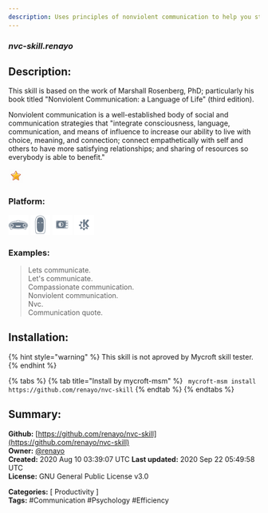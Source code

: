 ```yaml
---
description: Uses principles of nonviolent communication to help you structure your thinking and communicate bett
---
```


### _nvc-skill.renayo_  
## Description:  
This skill is based on the work of Marshall Rosenberg, PhD; particularly his book titled "Nonviolent Communication: a Language of Life" (third edition).

Nonviolent communication is a well-established body of social and communication strategies that "integrate consciousness, language, communication, and means of influence to increase our ability to live with choice, meaning, and connection; connect empathetically with self and others to have more satisfying relationships; and sharing of resources so everybody is able to benefit."  
  
![](../.gitbook/assets/star.png)  
  
### Platform:  
 ![Mark I](../.gitbook/assets/mark-1-icon.png)  ![Mark II](../.gitbook/assets/mark-2-icon.png)  ![Picroft](../.gitbook/assets/picroft-icon.png)  ![plasmoid](../.gitbook/assets/kde.png)   
### Examples:  
> Lets communicate.  
> Let's communicate.  
> Compassionate communication.  
> Nonviolent communication.  
> Nvc.  
> Communication quote.  
  
## Installation:  
{% hint style="warning" %}
This skill is not aproved by Mycroft skill tester.
{% endhint %}
    
{% tabs %}
{% tab title="Install by mycroft-msm" %}
``` mycroft-msm install https://github.com/renayo/nvc-skill```
{% endtab %}
  {% endtabs %}
    
## Summary:  
**Github:** [https://github.com/renayo/nvc-skill](https://github.com/renayo/nvc-skill)  
**Owner:** [@renayo](https://github.com/renayo)  
**Created:** 2020 Aug 10 03:39:07 UTC  **Last updated:** 2020 Sep 22 05:49:58 UTC  
**License:** GNU General Public License v3.0  
  
**Categories:** [ Productivity ]   
**Tags:** \#Communication \#Psychology \#Efficiency   
